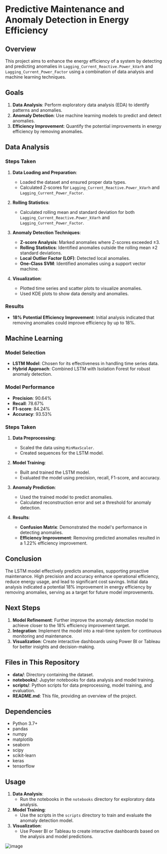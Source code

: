 # Predictive Maintenance and Anomaly Detection in Energy Efficiency

## Overview
This project aims to enhance the energy efficiency of a system by detecting and predicting anomalies in `Lagging_Current_Reactive.Power_kVarh` and `Lagging_Current_Power_Factor` using a combination of data analysis and machine learning techniques.

## Goals
1. **Data Analysis**: Perform exploratory data analysis (EDA) to identify patterns and anomalies.
2. **Anomaly Detection**: Use machine learning models to predict and detect anomalies.
3. **Efficiency Improvement**: Quantify the potential improvements in energy efficiency by removing anomalies.

## Data Analysis

### Steps Taken
1. **Data Loading and Preparation**:
    - Loaded the dataset and ensured proper data types.
    - Calculated Z-scores for `Lagging_Current_Reactive.Power_kVarh` and `Lagging_Current_Power_Factor`.

2. **Rolling Statistics**:
    - Calculated rolling mean and standard deviation for both `Lagging_Current_Reactive.Power_kVarh` and `Lagging_Current_Power_Factor`.

3. **Anomaly Detection Techniques**:
    - **Z-score Analysis**: Marked anomalies where Z-scores exceeded ±3.
    - **Rolling Statistics**: Identified anomalies outside the rolling mean ±2 standard deviations.
    - **Local Outlier Factor (LOF)**: Detected local anomalies.
    - **One-Class SVM**: Identified anomalies using a support vector machine.

4. **Visualization**:
    - Plotted time series and scatter plots to visualize anomalies.
    - Used KDE plots to show data density and anomalies.

### Results
- **18% Potential Efficiency Improvement**: Initial analysis indicated that removing anomalies could improve efficiency by up to 18%.

## Machine Learning

### Model Selection
- **LSTM Model**: Chosen for its effectiveness in handling time series data.
- **Hybrid Approach**: Combined LSTM with Isolation Forest for robust anomaly detection.

### Model Performance
- **Precision**: 90.64%
- **Recall**: 78.67%
- **F1-score**: 84.24%
- **Accuracy**: 93.53%

### Steps Taken
1. **Data Preprocessing**:
    - Scaled the data using `MinMaxScaler`.
    - Created sequences for the LSTM model.

2. **Model Training**:
    - Built and trained the LSTM model.
    - Evaluated the model using precision, recall, F1-score, and accuracy.

3. **Anomaly Prediction**:
    - Used the trained model to predict anomalies.
    - Calculated reconstruction error and set a threshold for anomaly detection.

4. **Results**:
    - **Confusion Matrix**: Demonstrated the model's performance in detecting anomalies.
    - **Efficiency Improvement**: Removing predicted anomalies resulted in a 1.22% efficiency improvement.

## Conclusion
The LSTM model effectively predicts anomalies, supporting proactive maintenance. High precision and accuracy enhance operational efficiency, reduce energy usage, and lead to significant cost savings. Initial data analysis indicated a potential 18% improvement in energy efficiency by removing anomalies, serving as a target for future model improvements.

## Next Steps
1. **Model Refinement**: Further improve the anomaly detection model to achieve closer to the 18% efficiency improvement target.
2. **Integration**: Implement the model into a real-time system for continuous monitoring and maintenance.
3. **Visualization**: Create interactive dashboards using Power BI or Tableau for better insights and decision-making.

## Files in This Repository
- **data/**: Directory containing the dataset.
- **notebooks/**: Jupyter notebooks for data analysis and model training.
- **scripts/**: Python scripts for data preprocessing, model training, and evaluation.
- **README.md**: This file, providing an overview of the project.

## Dependencies
- Python 3.7+
- pandas
- numpy
- matplotlib
- seaborn
- scipy
- scikit-learn
- keras
- tensorflow

## Usage
1. **Data Analysis**:
    - Run the notebooks in the `notebooks` directory for exploratory data analysis.
2. **Model Training**:
    - Use the scripts in the `scripts` directory to train and evaluate the anomaly detection model.
3. **Visualization**:
    - Use Power BI or Tableau to create interactive dashboards based on the analysis and model predictions.


![image](https://github.com/user-attachments/assets/132460b0-973a-4026-a56f-d7da3c540366)

